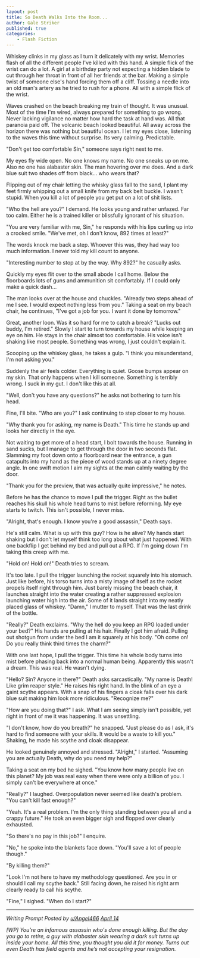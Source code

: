 ```yaml
---
layout: post
title: So Death Walks Into the Room...
author: Gale Striker
published: true
categories: 
    - Flash Fiction
---
```


Whiskey clinks in my glass as I turn it delicately with my wrist. Memories flash of all the different people I've killed with this hand. A simple flick of the wrist can do a lot. A girl at a birthday party not expecting a hidden blade to cut through her throat in front of all her friends at the bar. Making a simple twist of someone else's hand forcing them off a cliff. Tossing a needle into an old man's artery as he tried to rush for a phone. All with a simple flick of the wrist.

Waves crashed on the beach breaking my train of thought. It was unusual. Most of the time I'm wired, always prepared for something to go wrong. Never lacking vigilance no matter how hard the task at hand was. All that paranoia paid off. The volcanic beach looked beautiful. All away across the horizon there was nothing but beautiful ocean. I let my eyes close, listening to the waves this time without surprise. Its very calming. Predictable.

"Don't get too comfortable Sin," someone says right next to me.

My eyes fly wide open. No one knows my name. No one sneaks up on me. Also no one has alabaster skin. The man hovering over me does. And a dark blue suit two shades off from black... who wears that?

Flipping out of my chair letting the whisky glass fall to the sand, I plant my feet firmly whipping out a small knife from my back belt buckle. I wasn't stupid. When you kill a lot of people you get put on a lot of shit lists.

"Who the hell are you?" I demand. He looks young and rather unfazed. Far too calm. Either he is a trained killer or blissfully ignorant of his situation.

"You are very familiar with me, Sin," he responds with his lips curling up into a crooked smile. "We've met, oh I don't know, 892 times at least?"

The words knock me back a step. Whoever this was, they had way too much information. I never told my kill count to anyone.

"Interesting number to stop at by the way. Why 892?" he casually asks.

Quickly my eyes flit over to the small abode I call home. Below the floorboards lots of guns and ammunition sit comfortably. If I could only make a quick dash...

The man looks over at the house and chuckles. "Already two steps ahead of me I see. I would expect nothing less from you." Taking a seat on my beach chair, he continues, "I've got a job for you. I want it done by tomorrow."

Great, another loon. Was it so hard for me to catch a break? "Lucks out buddy, I'm retired." Slowly I start to turn towards my house while keeping an eye on him. He stays in the chair almost too comfortable. His voice isn't shaking like most people. Something was wrong, I just couldn't explain it.

Scooping up the whiskey glass, he takes a gulp. "I think you misunderstand, I'm not asking you."

Suddenly the air feels colder. Everything is quiet. Goose bumps appear on my skin. That only happens when I kill someone. Something is terribly wrong. I suck in my gut. I don't like this at all.

"Well, don't you have any questions?" he asks not bothering to turn his head.

Fine, I'll bite. "Who are you?" I ask continuing to step closer to my house.

"Why thank you for asking, my name is Death." This time he stands up and looks her directly in the eye.

Not waiting to get more of a head start, I bolt towards the house. Running in sand sucks, but I manage to get through the door in two seconds flat. Slamming my foot down onto a floorboard near the entrance, a gun catapults into my hand as the piece of wood stands up at a ninety degree angle. In one swift motion I aim my sights at the man calmly waiting by the door.

"Thank you for the preview, that was actually quite impressive," he notes.

Before he has the chance to move I pull the trigger. Right as the bullet reaches his skull his whole head turns to mist before reforming. My eye starts to twitch. This isn't possible, I never miss.

"Alright, that's enough. I know you're a good assassin," Death says.

He's still calm. What is up with this guy? How is he alive? My hands start shaking but I don't let myself think too long about what just happened. With one backflip I get behind my bed and pull out a RPG. If I'm going down I'm taking this creep with me.

"Hold on! Hold on!" Death tries to scream.

It's too late. I pull the trigger launching the rocket squarely into his stomach. Just like before, his torso turns into a misty image of itself as the rocket propels itself right through him. Just barely missing the beach chair, it launches straight into the water creating a rather suppressed explosion launching water high into the air. Some of it lands straight into my neatly placed glass of whiskey. "Damn," I mutter to myself. That was the last drink of the bottle.

"Really?" Death exclaims. "Why the hell do you keep an RPG loaded under your bed?" His hands are pulling at his hair. Finally I got him afraid. Pulling out shotgun from under the bed I am it squarely at his body. "Oh come on! Do you really think third times the charm?"

With one last hope, I pull the trigger. This time his whole body turns into mist before phasing back into a normal human being. Apparently this wasn't a dream. This was real. He wasn't dying.

"Hello? Sin? Anyone in there?" Death asks sarcastically. "My name is Death! Like grim reaper style." He raises his right hand. In the blink of an eye a gaint scythe appears. With a snap of his fingers a cloak falls over his dark blue suit making him look more ridiculous. "Recognize me?"

"How are you doing that?" I ask. What I am seeing simply isn't possible, yet right in front of me it was happening. It was unsettling.

"I don't know, how do you breath?" he snapped. "Just please do as I ask, it's hard to find someone with your skills. It would be a waste to kill you." Shaking, he made his scythe and cloak disappear.

He looked genuinely annoyed and stressed. "Alright," I started. "Assuming you are actually Death, why do you need my help?"

Taking a seat on my bed he sighed. "You know how many people live on this planet? My job was real easy when there were only a billion of you. I simply can't be everywhere at once."

"Really?" I laughed. Overpopulation never seemed like death's problem. "You can't kill fast enough?"

"Yeah. It's a real problem. I'm the only thing standing between you all and a crappy future." He took an even bigger sigh and flopped over clearly exhausted.

"So there's no pay in this job?" I enquire.

"No," he spoke into the blankets face down. "You'll save a lot of people though."

"By killing them?"

"Look I'm not here to have my methodology questioned. Are you in or should I call my scythe back." Still facing down, he raised his right arm clearly ready to call his scythe.

"Fine," I sighed. "When do I start?"

---

*Writing Prompt Posted by [u/Angel466](https://www.reddit.com/user/Angel466/) [April 14](https://www.reddit.com/r/WritingPrompts/comments/mqr6in/wp_youre_an_infamous_assassin_whos_done_enough/)*

*[WP] You’re an infamous assassin who's done enough killing. But the day you go to retire, a guy with alabaster skin wearing a dark suit turns up inside your home. All this time, you thought you did it for money. Turns out even Death has field agents and he’s not accepting your resignation.*
